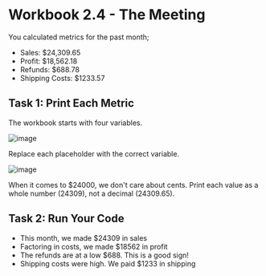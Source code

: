 # Workbook 2.4 - The Meeting
You calculated metrics for the past month;
- Sales: $24,309.65
- Profit: $18,562.18
- Refunds: $688.78
- Shipping Costs: $1233.57

## Task 1: Print Each Metric
The workbook starts with four variables.

![image](https://user-images.githubusercontent.com/93065901/194681506-88e672e0-3738-4d2e-b4c7-4030628cc687.png)

Replace each placeholder with the correct variable.

![image](https://user-images.githubusercontent.com/93065901/194681510-96bb878a-937a-41d9-a46f-43a63c236535.png)

When it comes to $24000, we don't care about cents. Print each value as a whole number (24309), not a decimal (24309.65).

## Task 2: Run Your Code
- This month, we made $24309 in sales
- Factoring in costs, we made $18562 in profit
- The refunds are at a low $688. This is a good sign!
- Shipping costs were high. We paid $1233 in shipping
